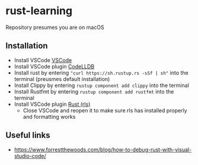 # rust-learning

Repository presumes you are on macOS

## Installation

- Install VSCode [VSCode]()
- Install VSCode plugin [CodeLLDB](https://marketplace.visualstudio.com/items?itemName=vadimcn.vscode-lldb)
- Install rust by entering `"curl https://sh.rustup.rs -sSf | sh"` into the terminal (preusmes default installation)
- Install Clippy by entering `rustup component add clippy` into the terminal
- Install Rustfmt by entering `rustup component add rustfmt` into the terminal
- Install VSCode plugin [Rust (rls)](https://marketplace.visualstudio.com/items?itemName=rust-lang.rust)
  - Close VSCode and reopen it to make sure rls has installed properly and formatting works

## Useful links

- https://www.forrestthewoods.com/blog/how-to-debug-rust-with-visual-studio-code/
